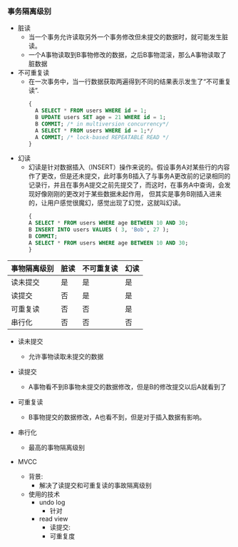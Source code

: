 ### 事务隔离级别<br>

- 脏读
  - 当一个事务允许读取另外一个事务修改但未提交的数据时，就可能发生脏读。
  - 一个A事物读取到B事物修改的数据，之后B事物混滚，那么A事物读取了脏数据
- 不可重复读
  - 在一次事务中，当一行数据获取两遍得到不同的结果表示发生了“不可重复读”.
    ``` sql
    {
      A SELECT * FROM users WHERE id = 1;
      B UPDATE users SET age = 21 WHERE id = 1;
      B COMMIT; /* in multiversion concurrency*/
      A SELECT * FROM users WHERE id = 1;*/
      A COMMIT; /* lock-based REPEATABLE READ */
    }
    ```
- 幻读
  - 幻读是针对数据插入（INSERT）操作来说的。假设事务A对某些行的内容作了更改，但是还未提交，此时事务B插入了与事务A更改前的记录相同的记录行，并且在事务A提交之前先提交了，而这时，在事务A中查询，会发现好像刚刚的更改对于某些数据未起作用，
  但其实是事务B刚插入进来的，让用户感觉很魔幻，感觉出现了幻觉，这就叫幻读。
      ``` sql
    {
      A SELECT * FROM users WHERE age BETWEEN 10 AND 30;
      B INSERT INTO users VALUES ( 3, 'Bob', 27 );
      B COMMIT;
      A SELECT * FROM users WHERE age BETWEEN 10 AND 30;
    }
    ```
| 事物隔离级别 | 脏读 | 不可重复读 | 幻读 |
| ---- | ----- | --- | --- |
| 读未提交| 是 |是 |是 |
| 读提交  | 否 |是 |是 |
| 可重复读| 否 |否 |是 |
| 串行化  | 否 |否 |否 |

- 读未提交
  - 允许事物读取未提交的数据
- 读提交
  - A事物看不到B事物未提交的数据修改，但是B的修改提交以后A就看到了
- 可重复读
  - B事物提交的数据修改，A也看不到，但是对于插入数据有影响。
- 串行化
  - 最高的事物隔离级别

- MVCC
  - 背景:
      - 解决了读提交和可重复读的事故隔离级别
  - 使用的技术  
    - undo log
        - 针对
    - read view
      - 读提交: 
      - 可重复度

  
